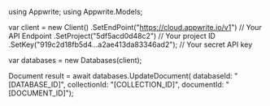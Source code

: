 using Appwrite;
using Appwrite.Models;

var client = new Client()
    .SetEndPoint("https://cloud.appwrite.io/v1") // Your API Endpoint
    .SetProject("5df5acd0d48c2") // Your project ID
    .SetKey("919c2d18fb5d4...a2ae413da83346ad2"); // Your secret API key

var databases = new Databases(client);

Document result = await databases.UpdateDocument(
    databaseId: "[DATABASE_ID]",
    collectionId: "[COLLECTION_ID]",
    documentId: "[DOCUMENT_ID]");